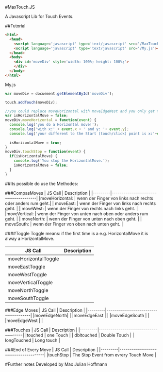 #MaxTouch.JS


A Javascript Lib for Touch Events.


##Tutorial
````html
<html>
  <head>
    <script language='javascript' type='text/javascript' src='/MaxTouch.js'></script>
    <script language='javascript' type='text/javascript' src='/My.js'></script>
  </head>
  <body>
    <div id='moveDiv' style='width: 100%; height: 100%;'>
    </div>
  </body>
</html>
````

My.js
````js
var moveDiv = docuement.getElementById('moveDiv');

touch.addTouch(moveDiv);

//you could replace moveHorizontal with moveEdgeWest and you only get the Event, if you touch your device from left to right
var isHorizontalMove = false;
moveDiv.moveHorizontal = function(event) {
  console.log('you do a Horizontal move!');
  console.log('with x:' + event.x + ' and y: '+ event.y);
  console.log('your different to the Start (touch/click) point is x:'+event.mX+' and y:'+event.mY);
  
  isHorizontalMove = true;
}
moveDiv.touchStop = function(event) {
  if(isHorizontalMove) {
    console.log('You stop the HorizontalMove.');
    isHorizontalMove = false;
  }
}

````

##Its possible do use the Methodes:


###CompasMoves
| JS Call | Description                           |
|---------|---------------------------------------|
|moveHorizontal: | wenn der Finger von links nach rechts oder anders rum geht.|
|   moveEast: | wenn der Finger von links nach rechts geht. |
|   moveWest: | wenn der Finger von rechts nach links geht. |
|moveVertical: | wenn der Finger von unten nach oben oder anders rum geht. |
|   moveNorth: | wenn der Finger von unten nach oben geht. |
|   moveSouth: | wenn der Finger von oben nach unten geht. |

####Toggle
Toggle means: if the first time is a e.g. HorizontalMove it is alway a HorizontalMove. 

| JS Call | Description                           |
|---------|---------------------------------------|
|moveHorizontalToggle |   |
|   moveEastToggle |  |
|   moveWestToggle |  |
|moveVerticalToggle |   |
|   moveNorthToggle |   |
|   moveSouthToggle |   |
    
###Edge Moves
| JS Call | Description                           |
|---------|---------------------------------------|
|moveEdgeNorth| |
|moveEdgeEast | |
|moveEdgeSouth | |
|moveEdgeWest | |
  
###Touches
| JS Call | Description                           |
|---------|---------------------------------------|
|touched | one Touch  |
| dbltouched | Double Touch |
| longTouched | Long touch |
  
###End of Every Move
| JS Call | Description                           |
|---------|---------------------------------------|
|touchStop | The Stop Event from evrery Touch Move |


#Further notes
Developed by Max Julian Hoffmann
